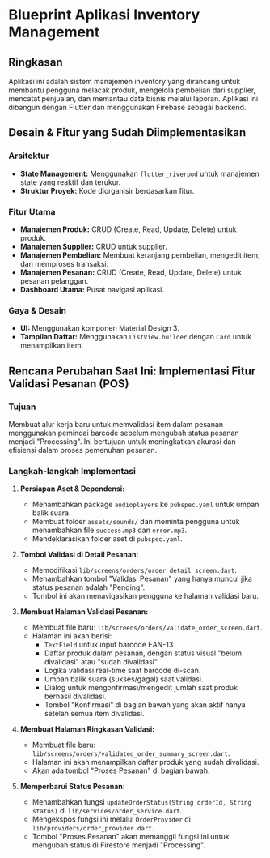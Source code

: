 # Blueprint Aplikasi Inventory Management

## Ringkasan

Aplikasi ini adalah sistem manajemen inventory yang dirancang untuk membantu pengguna melacak produk, mengelola pembelian dari supplier, mencatat penjualan, dan memantau data bisnis melalui laporan. Aplikasi ini dibangun dengan Flutter dan menggunakan Firebase sebagai backend.

## Desain & Fitur yang Sudah Diimplementasikan

### Arsitektur
- **State Management:** Menggunakan `flutter_riverpod` untuk manajemen state yang reaktif dan terukur.
- **Struktur Proyek:** Kode diorganisir berdasarkan fitur.

### Fitur Utama
- **Manajemen Produk:** CRUD (Create, Read, Update, Delete) untuk produk.
- **Manajemen Supplier:** CRUD untuk supplier.
- **Manajemen Pembelian:** Membuat keranjang pembelian, mengedit item, dan memproses transaksi.
- **Manajemen Pesanan:** CRUD (Create, Read, Update, Delete) untuk pesanan pelanggan.
- **Dashboard Utama:** Pusat navigasi aplikasi.

### Gaya & Desain
- **UI:** Menggunakan komponen Material Design 3.
- **Tampilan Daftar:** Menggunakan `ListView.builder` dengan `Card` untuk menampilkan item.

## Rencana Perubahan Saat Ini: Implementasi Fitur Validasi Pesanan (POS)

### Tujuan
Membuat alur kerja baru untuk memvalidasi item dalam pesanan menggunakan pemindai barcode sebelum mengubah status pesanan menjadi "Processing". Ini bertujuan untuk meningkatkan akurasi dan efisiensi dalam proses pemenuhan pesanan.

### Langkah-langkah Implementasi

1.  **Persiapan Aset & Dependensi:**
    *   Menambahkan package `audioplayers` ke `pubspec.yaml` untuk umpan balik suara.
    *   Membuat folder `assets/sounds/` dan meminta pengguna untuk menambahkan file `success.mp3` dan `error.mp3`.
    *   Mendeklarasikan folder aset di `pubspec.yaml`.

2.  **Tombol Validasi di Detail Pesanan:**
    *   Memodifikasi `lib/screens/orders/order_detail_screen.dart`.
    *   Menambahkan tombol "Validasi Pesanan" yang hanya muncul jika status pesanan adalah "Pending".
    *   Tombol ini akan menavigasikan pengguna ke halaman validasi baru.

3.  **Membuat Halaman Validasi Pesanan:**
    *   Membuat file baru: `lib/screens/orders/validate_order_screen.dart`.
    *   Halaman ini akan berisi:
        *   `TextField` untuk input barcode EAN-13.
        *   Daftar produk dalam pesanan, dengan status visual "belum divalidasi" atau "sudah divalidasi".
        *   Logika validasi real-time saat barcode di-scan.
        *   Umpan balik suara (sukses/gagal) saat validasi.
        *   Dialog untuk mengonfirmasi/mengedit jumlah saat produk berhasil divalidasi.
        *   Tombol "Konfirmasi" di bagian bawah yang akan aktif hanya setelah semua item divalidasi.

4.  **Membuat Halaman Ringkasan Validasi:**
    *   Membuat file baru: `lib/screens/orders/validated_order_summary_screen.dart`.
    *   Halaman ini akan menampilkan daftar produk yang sudah divalidasi.
    *   Akan ada tombol "Proses Pesanan" di bagian bawah.

5.  **Memperbarui Status Pesanan:**
    *   Menambahkan fungsi `updateOrderStatus(String orderId, String status)` di `lib/services/order_service.dart`.
    *   Mengekspos fungsi ini melalui `OrderProvider` di `lib/providers/order_provider.dart`.
    *   Tombol "Proses Pesanan" akan memanggil fungsi ini untuk mengubah status di Firestore menjadi "Processing".

